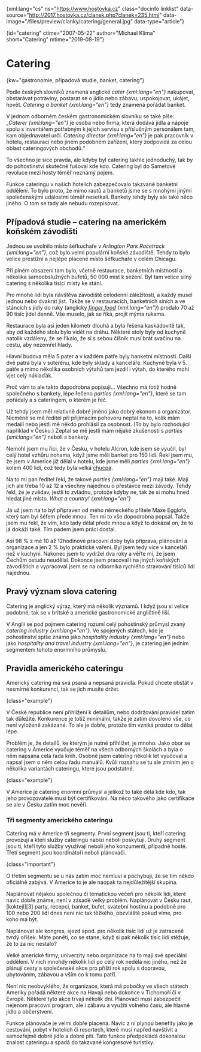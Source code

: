 
{xml:lang="cs" ns="https://www.hostovka.cz" class="docinfo linklist" data-source="http://2017.hostovka.cz/clanek.php?clanek=235.html" data-image="/files/preview/clanky/catering/general.jpg" data-type="article"}

{id="catering" ctime="2007-05-22" author="Michael Klíma" short="Catering" mtime="2019-08-19"}

# Catering

<!-- generated attribute kw by user_udpatekw.sh on 2019-04-16, do not edit -->

{kw="gastronomie, případová studie, banket, catering"}

Podle českých slovníků znamená anglické _cater {xml:lang="en"}_ nakupovat, obstarávat potraviny, postarat se o jídlo nebo zábavu, uspokojovat, ukájet, hovět. _Catering a banket {xml:lang="en"}_ tedy znamená pořádat banket.

V jednom odborném českém gastronomickém slovníku se také píše: „_Caterer {xml:lang="en"}_ je osoba nebo firma, která dodává jídla a nápoje spolu s inventářem potřebným k jejich servisu s příslušným personálem tam, kam objednavatel určí. _Catering director {xml:lang="en"}_ je pak pracovník v hotelu, restauraci nebo jiném podobném zařízení, který zodpovídá za celou oblast cateringových obchodů.“

To všechno je sice pravda, ale kdyby byl catering takhle jednoduchý, tak by do pohostinství skutečně fušoval kde kdo. Catering byl do Sametové revoluce mezi hosty téměř neznámý pojem.

Funkce cateringu v našich hotelích zabezpečovalo takzvané banketní oddělení. To bylo proto, že mimo rautů a banketů jsme se s mnohými jinými společenskými událostmi téměř nesetkali. Bankety tehdy byly ale také něco jiného. O tom se tady ale nebudu rozepisovat.

## Případová studie – catering na americkém koňském závodišti

Jednou se uvolnilo místo šéfkuchaře v _Arlington Park Racetrack {xml:lang="en"}_, což bylo velmi populární koňské závodiště. Tehdy to bylo velice prestižní a nejlépe placené místo šéfkuchaře v celém Chicagu.

Při plném obsazení tam bylo, včetně restaurace, banketních místností a několika samoobslužných bufetů, 50 000 míst k sezení. Byl tam velice silný catering s několika tisící místy ke stání.

Pro mnohé lidi byla návštěva závodiště celodenní záležitostí, a každý musel jednou nebo dvakrát jíst. Takže se v restauracích, banketních síních a ve stáncích s jídly do ruky (anglicky _[finger food][1] {xml:lang="en"}_) prodalo 70 až 90 tisíc jídel denně. Vše muselo, jak se říká, projít mýma rukama.

Restaurace byla asi jeden kilometr dlouhá a byla řešena kaskádovitě tak, aby od každého stolu bylo vidět na dráhu. Některé stoly byly od kuchyně natolik vzdáleny, že se říkalo, že si s sebou číšník musí brát svačinu na cestu, aby nezemřel hlady.

Hlavní budova měla 5 pater a v každém patře byly banketní místnosti. Další dvě patra byla v suterénu, kde byly sklady a kanceláře. Kuchyně byla v 5. patře a mimo několika osobních výtahů tam jezdil i výtah, do kterého mohl vjet celý náklaďák.

Proč vám to ale takto dopodrobna popisuji… Všechno má totiž hodně společného s bankety, lépe řečeno _parties {xml:lang="en"}_, které se tam pořádaly a s cateringem, o kterém je řeč.

Už tehdy jsem měl relativně dobré jméno jako dobrý ekonom a organizátor. Nicméně se mě ředitel při přijímacím pohovoru neptal na to, kolik mám medailí nebo jestli mě někdo prohlásil za osobnost. (To by bylo rozhodující například v Česku.) Zeptal se mě jestli mám nějaké zkušenosti s _parties {xml:lang="en"}_ neboli s bankety.

Nemohl jsem mu říci, že v Česku, v hotelu Alcron, kde jsem se vyučil, byl celý hotel vzhůru nohama, když jsme měli banket pro 150 lidí. Řekl jsem mu, že jsem v Americe již dělal v hotelu, kde jsme měli _parties {xml:lang="en"}_ kolem 400 lidí, což tedy byla velká [chucpa][2].

Na to mi pan ředitel řekl, že takové _parties {xml:lang="en"}_ mají také. Mají jich ale třeba 10 až 12 a všechny najednou o přestávce mezi závody. Tehdy řekl, že je zvědav, jestli to zvládnu, protože kdyby ne, tak že si mohu hned hledat jiné místo. _What a country! {xml:lang="en"}_

Já už jsem na to byl připraven od mého německého přítele Maxe Egglofa, který tam byl šéfem přede mnou. Ten mi to vše dopodrobna popsal. Takže jsem mu řekl, že vím, kdo tady dělal přede mnou a když to dokázal on, že to já dokáži také. Tím pádem jsem práci dostal.

Asi 98 % z mé 10 až 12hodinové pracovní doby byla příprava, plánování a organizace a jen 2 % bylo praktické vaření. Byl jsem tedy více v kanceláři než v kuchyni. Nakonec jsem to vydržel dva roky a věřte mi, že jsem Čechům ostudu neudělal. Dokonce jsem pracoval i na jiných koňských závodištích a vypracoval jsem se na odborníka rychlého stravování tisíců lidí najednou.

## Pravý význam slova catering

Catering je anglický výraz, který má několik významů. I když jsou si velice podobné, tak se v britské a americké gastronomické angličtině liší.

V Anglii se pod pojmem catering rozumí celý pohostinský průmysl zvaný _catering industry {xml:lang="en"}_. Ve spojených státech, kde je pohostinství spíše známo jako _hospitality industry {xml:lang="en"}_ nebo jako _hospitality and travel industry {xml:lang="en"}_, je catering jen jedním segmentem tohoto enormního průmyslu.

## Pravidla amerického cateringu

Americký catering má svá psaná a nepsaná pravidla. Pokud chcete obstát v nesmírné konkurenci, tak se jich musíte držet.

{class="example"}

V České republice není přihlížení k detailům, nebo dodržování pravidel zatím tak důležité. Konkurence je totiž minimální, takže je zatím dovoleno vše, co není vyloženě zakázané. To ale je dobře, protože tím vzniká prostor to dělat lépe.

Problém je, že detailů, ke kterým je nutné přihlížet, je mnoho. Jako obor se catering v Americe vyučuje téměř na všech odborných školách a byla o něm napsána celá řada knih. Osobně jsem catering několik let vyučoval a napsal jsem o něm celou řadu manuálů. Kvůli rozsahu se tu ale zmíním jen o několika variantách cateringu, které jsou podstatné.

{class="example"}

V Americe je catering enormní průmysl a jelikož to také dělá kde kdo, tak jeho provozovatelé musí být certifikováni. Na něco takového jako certifikace se ale v Česku zatím moc nevěří.

### Tři segmenty amerického cateringu

Catering má v Americe tři segmenty. První segment jsou ti, kteří catering provozují a kteří služby cateringu nabízí neboli poskytují. Druhý segment jsou ti, kteří tyto služby využívají neboli jeho konzumenti, případně hosté. Třetí segment jsou koordinátoři neboli plánovači.

{class="important"}

O třetím segmentu se u nás zatím moc nemluví a pochybuji, že se tím někdo oficiálně zabývá. V Americe to je ale naopak ta nejdůležitější skupina.

Naplánovat nějakou společnou či tematickou večeři pro několik lidí, které navíc dobře známe, není v zásadě velký problém. Naplánovat v Česku raut, [koktejl][3] party, recepci, banket, bufet, svatební hostinu a podobně pro 100 nebo 200 lidí dnes není nic tak těžkého, obzvláště pokud víme, pro koho má být.

Naplánovat ale kongres, sjezd apod. pro několik tisíc lidí už je zatraceně tvrdý oříšek. Máte ponětí, co se stane, když si pak několik tisíc lidí stěžuje, že to za nic nestálo?

Velké americké firmy, univerzity nebo organizace na to mají své speciální oddělení. V nich mnohdy několik lidí po celý rok nedělá nic jiného, než že plánují cesty a společenské akce pro příští rok spolu s dopravou, ubytováním, zábavou a vším co k tomu patří.

Není nic neobvyklého, že organizace, která má pobočky ve všech státech Ameriky pořádá některé akce na Havaji nebo dokonce v Tichomoří či v Evropě. Některé tyto akce trvají několik dní. Plánovači musí zabezpečit nejenom pracovní program, ale i zábavu a využití volného času, ale hlavně jídlo a občerstvení.

Funkce plánovače je velmi dobře placená. Navíc z ní plynou benefity jako je cestování, pobyt v hotelích či resortech, které musí napřed navštívit a samozřejmě dobré jídlo a dobré pití. Tato funkce předpokládá dokonalou znalost cateringu a spadá do takzvané kongresové turistiky.

[1]: /sendvice 
[2]: /chucpa 
[2]: /koktejly

